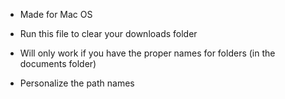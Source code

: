 - Made for Mac OS

- Run this file to clear your downloads folder

- Will only work if you have the proper names for folders (in the documents folder)

- Personalize the path names
